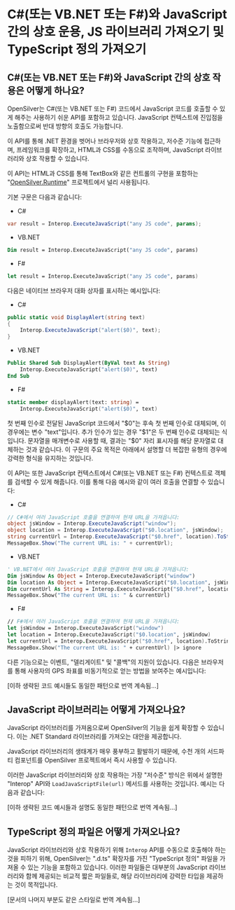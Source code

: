 # C#(또는 VB.NET 또는 F#)와 JavaScript 간의 상호 운용, JS 라이브러리 가져오기 및 TypeScript 정의 가져오기

## C#(또는 VB.NET 또는 F#)와 JavaScript 간의 상호 작용은 어떻게 하나요?

OpenSilver는 C#(또는 VB.NET 또는 F#) 코드에서 JavaScript 코드를 호출할 수 있게 해주는 사용하기 쉬운 API를 포함하고 있습니다. JavaScript 컨텍스트에 진입점을 노출함으로써 반대 방향의 호출도 가능합니다.

이 API를 통해 .NET 환경을 벗어나 브라우저와 상호 작용하고, 저수준 기능에 접근하며, 프레임워크를 확장하고, HTML과 CSS를 수동으로 조작하며, JavaScript 라이브러리와 상호 작용할 수 있습니다.

이 API는 HTML과 CSS를 통해 TextBox와 같은 컨트롤의 구현을 포함하는 "[OpenSilver.Runtime](https://github.com/OpenSilver/OpenSilver/tree/master/src/Runtime/Runtime)" 프로젝트에서 널리 사용됩니다.

기본 구문은 다음과 같습니다:

* C#
```csharp
var result = Interop.ExecuteJavaScript("any JS code", params);
```
* VB.NET
```vb
Dim result = Interop.ExecuteJavaScript("any JS code", params)
```
* F#
```fsharp
let result = Interop.ExecuteJavaScript("any JS code", params)
```

다음은 네이티브 브라우저 대화 상자를 표시하는 예시입니다:

* C#
```csharp
public static void DisplayAlert(string text)
{
    Interop.ExecuteJavaScript("alert($0)", text);
}
```
* VB.NET
```vb
Public Shared Sub DisplayAlert(ByVal text As String)
    Interop.ExecuteJavaScript("alert($0)", text)
End Sub
```
* F#
```fsharp
static member displayAlert(text: string) =
    Interop.ExecuteJavaScript("alert($0)", text)
```

첫 번째 인수로 전달된 JavaScript 코드에서 "$0"는 후속 첫 번째 인수로 대체되며, 이 경우에는 변수 "text"입니다. 추가 인수가 있는 경우 "$1"은 두 번째 인수로 대체되는 식입니다. 문자열을 매개변수로 사용할 때, 결과는 "$0" 자리 표시자를 해당 문자열로 대체하는 것과 같습니다. 이 구문의 주요 목적은 아래에서 설명할 더 복잡한 유형의 경우에 강력한 형식을 유지하는 것입니다.

이 API는 또한 JavaScript 컨텍스트에서 C#(또는 VB.NET 또는 F#) 컨텍스트로 객체를 검색할 수 있게 해줍니다. 이를 통해 다음 예시와 같이 여러 호출을 연결할 수 있습니다:

* C#
```csharp
// C#에서 여러 JavaScript 호출을 연결하여 현재 URL을 가져옵니다:
object jsWindow = Interop.ExecuteJavaScript("window");
object location = Interop.ExecuteJavaScript("$0.location", jsWindow);
string currentUrl = Interop.ExecuteJavaScript("$0.href", location).ToString();
MessageBox.Show("The current URL is: " + currentUrl);
```
* VB.NET
```vb
' VB.NET에서 여러 JavaScript 호출을 연결하여 현재 URL을 가져옵니다:
Dim jsWindow As Object = Interop.ExecuteJavaScript("window")
Dim location As Object = Interop.ExecuteJavaScript("$0.location", jsWindow)
Dim currentUrl As String = Interop.ExecuteJavaScript("$0.href", location).ToString()
MessageBox.Show("The current URL is: " & currentUrl)
```
* F#
```fsharp
// F#에서 여러 JavaScript 호출을 연결하여 현재 URL을 가져옵니다:
let jsWindow = Interop.ExecuteJavaScript("window")
let location = Interop.ExecuteJavaScript("$0.location", jsWindow)
let currentUrl = Interop.ExecuteJavaScript("$0.href", location).ToString()
MessageBox.Show("The current URL is: " + currentUrl) |> ignore
```

다른 기능으로는 이벤트, "델리게이트" 및 "콜백"의 지원이 있습니다. 다음은 브라우저를 통해 사용자의 GPS 좌표를 비동기적으로 얻는 방법을 보여주는 예시입니다:

[이하 생략된 코드 예시들도 동일한 패턴으로 번역 계속됨...]

## JavaScript 라이브러리는 어떻게 가져오나요?

JavaScript 라이브러리를 가져옴으로써 OpenSilver의 기능을 쉽게 확장할 수 있습니다. 이는 .NET Standard 라이브러리를 가져오는 대안을 제공합니다.

JavaScript 라이브러리의 생태계가 매우 풍부하고 활발하기 때문에, 수천 개의 서드파티 컴포넌트를 OpenSilver 프로젝트에서 즉시 사용할 수 있습니다.

이러한 JavaScript 라이브러리와 상호 작용하는 가장 "저수준" 방식은 위에서 설명한 "Interop" API와 `LoadJavaScriptFile(url)` 메서드를 사용하는 것입니다. 예시는 다음과 같습니다:

[이하 생략된 코드 예시들과 설명도 동일한 패턴으로 번역 계속됨...]

## TypeScript 정의 파일은 어떻게 가져오나요?

JavaScript 라이브러리와 상호 작용하기 위해 `Interop` API를 수동으로 호출해야 하는 것을 피하기 위해, OpenSilver는 ".d.ts" 확장자를 가진 "TypeScript 정의" 파일을 가져올 수 있는 기능을 포함하고 있습니다. 이러한 파일들은 대부분의 JavaScript 라이브러리와 함께 제공되는 비교적 짧은 파일들로, 해당 라이브러리에 강력한 타입을 제공하는 것이 목적입니다.

[문서의 나머지 부분도 같은 스타일로 번역 계속됨...]